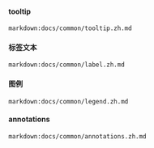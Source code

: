 #### tooltip

`markdown:docs/common/tooltip.zh.md`

#### 标签文本

`markdown:docs/common/label.zh.md`

#### 图例

`markdown:docs/common/legend.zh.md`

#### annotations

`markdown:docs/common/annotations.zh.md`

